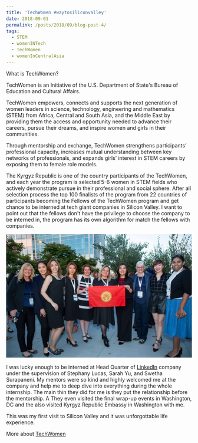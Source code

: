 ```yaml
---
title: 'TechWomen #waytosiliconvalley'
date: 2018-09-01
permalink: /posts/2018/09/blog-post-4/
tags:
  - STEM
  - womenINTech
  - TechWomen
  - womenInCentralAsia
---
```


What is TechWomen?

TechWomen is an Initiative of the U.S. Department of State's Bureau of Education and Cultural Affairs.

TechWomen empowers, connects and supports the next generation of women leaders in science, technology, engineering and mathematics (STEM) from Africa, Central and South Asia, and the Middle East by providing them the access and opportunity needed to advance their careers, pursue their dreams, and inspire women and girls in their communities.

Through mentorship and exchange, TechWomen strengthens participants’ professional capacity, increases mutual understanding between key networks of professionals, and expands girls’ interest in STEM careers by exposing them to female role models.

The Kyrgyz Republic is one of the country participants of the TechWomen, and each year the program is selected 5-6 women in STEM fields who actively demonstrate pursue in their professional and social sphere. After all selection process the top 100 finalists of the program from 22 countries of participants becoming the Fellows of the TechWomen program and get chance to be interned at tech giant companies in Silicon Valley. I want to point out that the fellows don't have the privilege to choose the company to be interned in, the program has its own algorithm for match the fellows with companies.

![](TechWomen1.png)

I was lucky enough to be interned at Head Quarter of [LinkedIn](https://www.linkedin.com/feed/) company under the supervision of Stephany Lucas, Sarah Yu, and Swetha Surapaneni. My mentors were so kind and highly welcomed me at the company and help me to deep dive into everything during the whole internship. The main thin they did for me is they put the relationship before the mentorship. A They even visited the final wrap-up events in Washington, DC and the also visited Kyrgyz Republic Embassy in Washington with me.

This was my first visit to Silicon Valley and it was unforgottable life experience.



More about [TechWomen](https://www.techwomen.org/)
